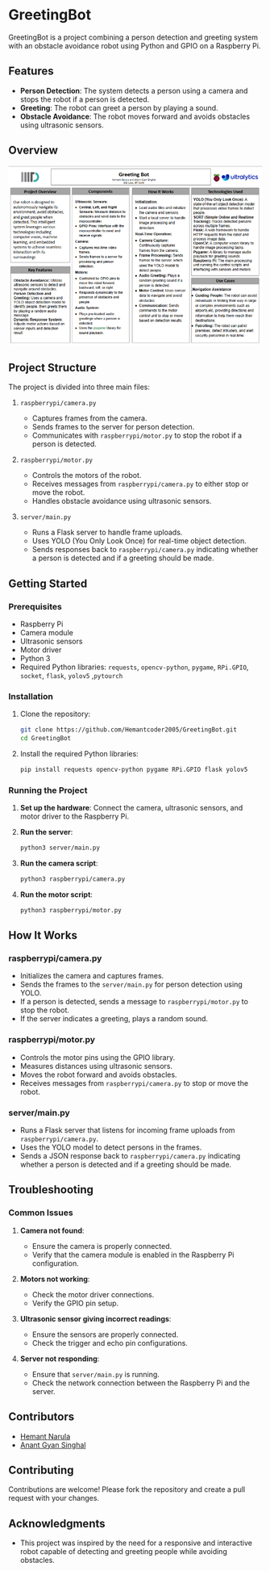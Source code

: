 # GreetingBot

GreetingBot is a project combining a person detection and greeting system with an obstacle avoidance robot using Python and GPIO on a Raspberry Pi.

## Features

- **Person Detection**: The system detects a person using a camera and stops the robot if a person is detected.
- **Greeting**: The robot can greet a person by playing a sound.
- **Obstacle Avoidance**: The robot moves forward and avoids obstacles using ultrasonic sensors.

## Overview
<img src = "srcs/poster.png"></img>

## Project Structure

The project is divided into three main files:

1. `raspberrypi/camera.py`
    - Captures frames from the camera.
    - Sends frames to the server for person detection.
    - Communicates with `raspberrypi/motor.py` to stop the robot if a person is detected.

2. `raspberrypi/motor.py`
    - Controls the motors of the robot.
    - Receives messages from `raspberrypi/camera.py` to either stop or move the robot.
    - Handles obstacle avoidance using ultrasonic sensors.

3. `server/main.py`
    - Runs a Flask server to handle frame uploads.
    - Uses YOLO (You Only Look Once) for real-time object detection.
    - Sends responses back to `raspberrypi/camera.py` indicating whether a person is detected and if a greeting should be made.

## Getting Started

### Prerequisites

- Raspberry Pi
- Camera module
- Ultrasonic sensors
- Motor driver
- Python 3
- Required Python libraries: `requests`, `opencv-python`, `pygame`, `RPi.GPIO`, `socket`, `flask`, `yolov5` ,`pytourch`

### Installation

1. Clone the repository:
    ```bash
    git clone https://github.com/Hemantcoder2005/GreetingBot.git
    cd GreetingBot
    ```

2. Install the required Python libraries:
    ```bash
    pip install requests opencv-python pygame RPi.GPIO flask yolov5
    ```

### Running the Project

1. **Set up the hardware**: Connect the camera, ultrasonic sensors, and motor driver to the Raspberry Pi.

2. **Run the server**:
    ```bash
    python3 server/main.py
    ```

3. **Run the camera script**:
    ```bash
    python3 raspberrypi/camera.py
    ```

4. **Run the motor script**:
    ```bash
    python3 raspberrypi/motor.py
    ```

## How It Works

### raspberrypi/camera.py

- Initializes the camera and captures frames.
- Sends the frames to the `server/main.py` for person detection using YOLO.
- If a person is detected, sends a message to `raspberrypi/motor.py` to stop the robot.
- If the server indicates a greeting, plays a random sound.

### raspberrypi/motor.py

- Controls the motor pins using the GPIO library.
- Measures distances using ultrasonic sensors.
- Moves the robot forward and avoids obstacles.
- Receives messages from `raspberrypi/camera.py` to stop or move the robot.

### server/main.py

- Runs a Flask server that listens for incoming frame uploads from `raspberrypi/camera.py`.
- Uses the YOLO model to detect persons in the frames.
- Sends a JSON response back to `raspberrypi/camera.py` indicating whether a person is detected and if a greeting should be made.

## Troubleshooting

### Common Issues

1. **Camera not found**:
    - Ensure the camera is properly connected.
    - Verify that the camera module is enabled in the Raspberry Pi configuration.

2. **Motors not working**:
    - Check the motor driver connections.
    - Verify the GPIO pin setup.

3. **Ultrasonic sensor giving incorrect readings**:
    - Ensure the sensors are properly connected.
    - Check the trigger and echo pin configurations.

4. **Server not responding**:
    - Ensure that `server/main.py` is running.
    - Check the network connection between the Raspberry Pi and the server.

## Contributors
- [Hemant Narula](https://github.com/Hemantcoder2005)
- [Anant Gyan Singhal](https://github.com/c0smicsage)

## Contributing

Contributions are welcome! Please fork the repository and create a pull request with your changes.


## Acknowledgments

- This project was inspired by the need for a responsive and interactive robot capable of detecting and greeting people while avoiding obstacles.
